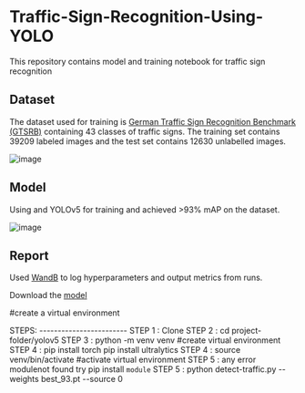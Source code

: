 # Traffic-Sign-Recognition-Using-YOLO

This repository contains model and training notebook for traffic sign recognition

## Dataset
The dataset used for training is [German Traffic Sign Recognition Benchmark (GTSRB)](https://benchmark.ini.rub.de/?section=gtsrb&subsection=dataset) containing 43 classes of traffic signs. The training set contains 39209 labeled images and the test set contains 12630 unlabelled images.

![image](https://user-images.githubusercontent.com/35000278/116809754-50276780-ab5d-11eb-87fa-1f513be1f876.png)

## Model

Using and YOLOv5 for training and achieved >93% mAP on the dataset.

![image](https://user-images.githubusercontent.com/35000278/116809984-cd071100-ab5e-11eb-8789-29afd40c0094.png)

## Report

Used [WandB](https://wandb.ai/mdhamani/YOLOv5) to log hyperparameters and output metrics from runs. 

Download the [model](https://mega.nz/file/rV4HDQ5b#UfgDAMlVHvfzSr7PquE8HWx_6jhRmDUGBS-qyfIn_oE)

#create a virtual environment


STEPS: ------------------------
 STEP 1 : Clone 
 STEP 2 : cd project-folder/yolov5
 STEP 3 : python -m venv venv  #create virtual environment
 STEP 4 : pip install torch
          pip install ultralytics
 STEP 4 : source venv/bin/activate  #activate virtual environment
 STEP 5 : any error modulenot found try pip install `module`
 STEP 5 : python detect-traffic.py --weights best_93.pt --source 0


